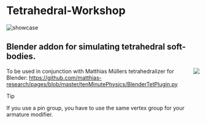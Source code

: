 # Tetrahedral-Workshop
![showcase](https://github.com/user-attachments/assets/f87ff4e4-7689-4f92-8ae8-112ee3d83bcb)



## Blender addon for simulating tetrahedral soft-bodies.

<div class="test">
<img style="flex" align="right" src="https://github.com/user-attachments/assets/629038c7-93fd-4b1b-9373-506aa767d2cd">
</div>

To be used in conjunction with Matthias Müllers tetrahedralizer for Blender:
https://github.com/matthias-research/pages/blob/master/tenMinutePhysics/BlenderTetPlugin.py

> [!TIP]
> If you use a pin group, you have to use the same vertex group for your armature modifier.
